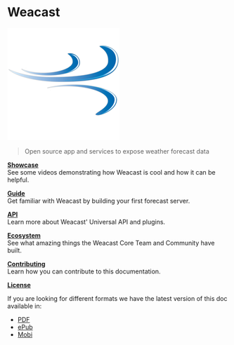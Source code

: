 # Weacast

![Weacast logo](./images/weacast-logo-256.png)

> Open source app and services to expose weather forecast data

[**Showcase**](./SHOWCASE.MD)<br/>
See some videos demonstrating how Weacast is cool and how it can be helpful.

[**Guide**](./guides/README.MD)<br/>
Get familiar with Weacast by building your first forecast server.

[**API**](./api/README.MD)<br/>
Learn more about Weacast' Universal API and plugins.

[**Ecosystem**](./ecosystem/README.MD)<br/>
See what amazing things the Weacast Core Team and Community have built.

[**Contributing**](./contributing/README.MD)<br/>
Learn how you can contribute to this documentation.

[**License**](./LICENSE.MD)

If you are looking for different formats we have the latest version of this doc available in:

* [PDF](https://www.gitbook.com/download/pdf/book/weacast/weacast-docs)
* [ePub](https://www.gitbook.com/download/epub/book/weacast/weacast-docs)
* [Mobi](https://www.gitbook.com/download/mobi/book/weacast/weacast-docs)

